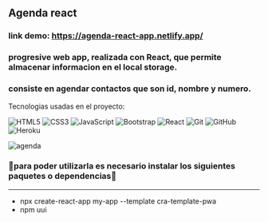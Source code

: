 
<h2>Agenda react</h2>

### <a>link demo: https://agenda-react-app.netlify.app/</h2>
### progresive web app, realizada con React, que permite almacenar informacion en el local storage.
### consiste en agendar contactos que son id, nombre y numero.
Tecnologias usadas en el proyecto:

![HTML5](https://img.shields.io/badge/-HTML5-000000?style=flat&logo=html5)
![CSS3](https://img.shields.io/badge/-CSS3-1572B6?style=flat-square&logo=css3&link=https://github.com/LuizCarlosAbbott)
![JavaScript](https://img.shields.io/badge/-JavaScript-000000?style=flat&logo=javascript)
![Bootstrap](https://img.shields.io/badge/-Bootstrap-563D7C?style=flat-square&logo=bootstrap)
![React](https://img.shields.io/badge/-React-222222?style=flat&logo=React&logoColor=61DAFB)
![Git](https://img.shields.io/badge/-Git-222222?style=flat&logo=git&logoColor=F05032)
![GitHub](https://img.shields.io/badge/-GitHub-222222?style=flat&logo=github&logoColor=181717)
![Heroku](https://img.shields.io/badge/-Heroku-430098?style=flat-square&logo=heroku)


![agenda](https://user-images.githubusercontent.com/78902757/129146219-770f2fa8-d888-4803-a717-c55ce39b0225.png)
### 🔧para poder utilizarla es necesario instalar los siguientes paquetes o dependencias🔧
<hr>
<ul>
<li>npx create-react-app my-app --template cra-template-pwa</li>
<li>npm uui</li>
</ul>

